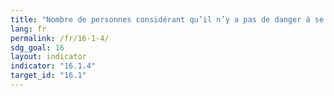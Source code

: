```yaml
---
title: "Nombre de personnes considérant qu’il n’y a pas de danger à se déplacer seules à pied dans leur zone de résidence, en proportion de la population totale"
lang: fr
permalink: /fr/16-1-4/
sdg_goal: 16
layout: indicator
indicator: "16.1.4"
target_id: "16.1"
---
```


